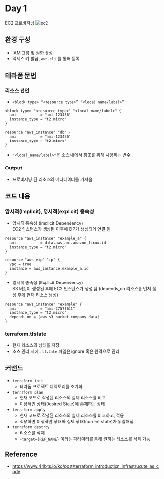 # Day 1
EC2 프로비저닝
![ec2](https://img1.daumcdn.net/thumb/R1280x0/?scode=mtistory2&fname=https%3A%2F%2Fblog.kakaocdn.net%2Fdn%2FoRKjx%2FbtrIaQB2kXz%2F4P0rUZUa0zgK5aJIVLmVzK%2Fimg.png)

## 환경 구성
- IAM 그룹 및 권한 생성
- 액세스 키 발급, `aws-cli` 를 통해 등록

## 테라폼 문법
### 리소스 선언
 - `<block type> “<resource type>” “<local name/label>”`
 ```
<block_type> "<resource_type>" "<local_name/label>" {
   ami           = "ami-123456"
   instance_type = "t2.micro"
}

resource "aws_instance" "db" {
   ami           = "ami-123456"
   instance_type = "t2.micro"
}
 ```
 - `"<local_name/label>"`은 소스 내에서 참조를 위해 사용하는 변수
### Output
 - 프로비저닝 된 리소스의 메타데이터를 가져옴

## 코드 내용
### 암시적(Implicit), 명시적(explicit) 종속성
- 암시적 종속성 (Implicit Dependency)  
EC2 인스턴스가 생성된 이후에 EIP가 생성되어 연결 됨
 ```
resource "aws_instance" "example_a" {
   ami           = data.aws_ami.amazon_linux.id
   instance_type = "t2.micro"
}

resource "aws_eip" "ip" {
   vpc = true
   instance = aws_instance.example_a.id
}
 ```
- 명시적 종속성 (Explicit Dependency)  
S3 버킷이 생성된 후에 EC2 인스턴스가 생성 됨 (depends_on 리소스를 먼저 생성 후에 현재 리소스 생성)
 ```
resource "aws_instance" "example" {
   ami           = "ami-2757f631"
   instance_type = "t2.micro"
   depends_on = [aws_s3_bucket.company_data]
}
 ```
### terraform.tfstate
 - 현재 리소스의 상태를 저장
 - 소스 관리 시에 `.tfstate` 파일은 ignore 혹은 원격으로 관리

## 커맨드
- `terraform init`
   - 테라폼 프로젝트 디렉토리를 초기화
- `terraform plan`
   - 현재 코드로 작성된 리소스와 실제 리소스를 비교
   - 이상적인 상태(Desired State)에 존재하는 상태
- `terraform apply`
   - 현재 코드로 작성된 리소스와 실제 리소스를 비교하고, 적용
   - 적용하면 이상적인 상태와 실제 상태(current state)가 동일해짐
- `terraform destroy`   
   - 리소스를 삭제
   - `-target={REF_NAME}` 이라는 파라미터를 통해 원하는 리소스를 삭제 가능

## Reference
- https://www.44bits.io/ko/post/terraform_introduction_infrastrucute_as_code